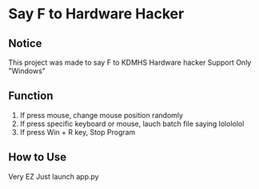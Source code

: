 # Say F to Hardware Hacker

## Notice

This project was made to say F to KDMHS Hardware hacker
Support Only "Windows" 

## Function

1. If press mouse, change mouse position randomly
2. If press specific keyboard or mouse, lauch batch file saying lolololol
3. If press Win + R key, Stop Program

## How to Use

Very EZ Just launch app.py
